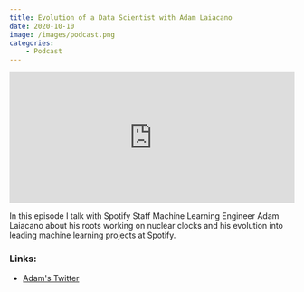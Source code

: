 ```yaml
---
title: Evolution of a Data Scientist with Adam Laiacano
date: 2020-10-10
image: /images/podcast.png
categories:
    - Podcast
---
```


<iframe src="https://open.spotify.com/embed-podcast/episode/32c5iOpFgFXKey2i2HYVFa" width="100%" height="232" frameborder="0" allowtransparency="true" allow="encrypted-media"></iframe>


In this episode I talk with Spotify Staff Machine Learning Engineer Adam Laiacano about his roots working on nuclear clocks and his evolution into leading machine learning projects at Spotify.

### Links:

* [Adam's Twitter](https://www.twitter.com/adamlaiacano)